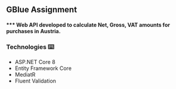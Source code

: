 ﻿## GBlue Assignment 

#### *** Web API developed to calculate Net, Gross, VAT amounts for purchases in Austria.

### **Technologies** ⌨️
- ASP.NET Core 8
- Entity Framework Core
- MediatR
- Fluent Validation


